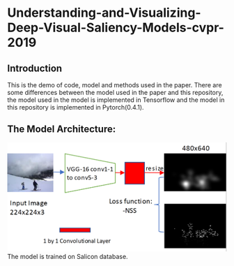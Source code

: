 # Understanding-and-Visualizing-Deep-Visual-Saliency-Models-cvpr-2019
## Introduction
This is the demo of code, model and methods used in the paper.
There are some differences between the model used in the paper and this repository, the model used in the model is implemented in Tensorflow and the model in this repository is implemented in Pytorch(0.4.1).
## The Model Architecture:
![picture](archi.png)
The model is trained on Salicon database.
